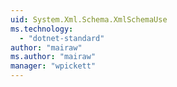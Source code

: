 ```yaml
---
uid: System.Xml.Schema.XmlSchemaUse
ms.technology: 
  - "dotnet-standard"
author: "mairaw"
ms.author: "mairaw"
manager: "wpickett"
---
```

